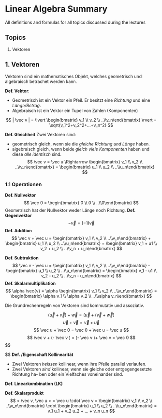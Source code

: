 # Linear Algebra Summary

All definitions and formulas for all topics discussed during the lectures

## Topics
1. Vektoren

## 1. Vektoren
Vektoren sind ein mathematisches Objekt, welches geometrisch und algebraisch betrachet werden kann.

**Def. Vektor**: 
- Geometrisch ist ein Vektor ein Pfeil. Er besitzt eine *Richtung* und eine *Länge/Betrag*.
- Algebraisch ist ein Vektor ein Tupel von Zahlen (Komponenten)

$$
| \vec v | = \lvert \begin{bmatrix} v_1  \\ v_2 \\ ..\\v_n\end{bmatrix} \rvert = \sqrt{v_1^2+v_2^2+...+v_n^2}
$$

**Def. Gleichheit**
Zwei Vektoren sind:
- geometrisch gleich, wenn sie die *gleiche Richtung und Länge* haben.
- algebraisch gleich, wenn beide *gleich viele Komponenten* haben und diese *alle identisch* sind.
$$
\vec v = \vec u  \Rightarrow \begin{bmatrix} v_1  \\ v_2 \\ ..\\v_n\end{bmatrix} = \begin{bmatrix} u_1  \\ u_2 \\ ..\\u_n\end{bmatrix}
$$

### 1.1 Operationen
**Def. Nullvektor**
$$
\vec 0 = \begin{bmatrix} 0  \\ 0 \\ ..\\0\end{bmatrix} 
$$
Geometrisch hat der Nullvektor weder Länge noch Richtung. 
**Def. Gegenvektor**
$$
-\vec v = (-1) \vec v
$$
**Def. Addition**
$$
\vec v + \vec u = \begin{bmatrix} v_1  \\ v_2 \\ ..\\v_n\end{bmatrix} + \begin{bmatrix} u_1  \\ u_2 \\ ..\\u_n\end{bmatrix} = \begin{bmatrix} v_1 + u1 \\ v_2 + u_2 \\ ..\\v_n + u_n\end{bmatrix} 
$$

**Def. Subtraktion**
$$
\vec v - \vec u = \begin{bmatrix} v_1  \\ v_2 \\ ..\\v_n\end{bmatrix} - \begin{bmatrix} u_1  \\ u_2 \\ ..\\u_n\end{bmatrix} = \begin{bmatrix} v_1 - u1 \\ v_2 - u_2 \\ ..\\v_n - u_n\end{bmatrix} 
$$
**Def. Skalarmultiplikation**
$$
\alpha  \vec{v} = \alpha \begin{bmatrix} v_1  \\ v_2 \\ ..\\v_n\end{bmatrix} = \begin{bmatrix} \alpha v_1  \\ \alpha v_2 \\ ..\\\alpha v_n\end{bmatrix} 
$$

Die Grundrechenregeln von Vektoren sind kommutativ und assoziativ.

$$
( \vec u + \vec v ) + \vec w = (\vec u + (\vec v  + \vec w) 
$$ $$
  \vec u + \vec v  = \vec v +\vec u
$$ $$
 \vec u + \vec 0 =  \vec 0 + \vec u = \vec u
$$ $$
\vec v + (- \vec v ) =  (- \vec v )+ \vec v = \vec 0
$$ $$

$$ $$

$$
**Def. /Eigenschaft Kollinearität**
- Zwei Vektoren *heissen* kollinear, wenn ihre Pfeile parallel verlaufen. 
-  Zwei Vektoren *sind* kollinear, wenn sie gleiche oder entgegengesetzte Richtung ha-
ben oder ein Vielfaches voneinander sind.

**Def. Linearkombination (LK)**

**Def. Skalarprodukt**
$$
< \vec v, \vec u > = \vec u \cdot \vec v = \begin{bmatrix} v_1  \\ v_2 \\ ..\\v_n\end{bmatrix} \cdot \begin{bmatrix} u_1  \\ u_2 \\ ..\\u_n\end{bmatrix} = v_1 u_1 + v_2 u_2 + ... + v_n u_n
$$

<!--stackedit_data:
eyJoaXN0b3J5IjpbLTY0MzU4ODk2MF19
-->